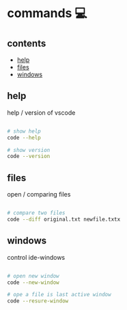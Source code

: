 <!-- omit in toc -->
# commands 💻

<!-- omit in toc -->
## contents

- [help](#help)
- [files](#files)
- [windows](#windows)

## help

help / version of vscode

```sh

# show help
code --help

# show version
code --version

```

## files

open / comparing files

```sh

# compare two files
code --diff original.txt newfile.txtx

```

## windows

control ide-windows

```sh

# open new window
code --new-window

# ope a file is last active window
code --resure-window

```
